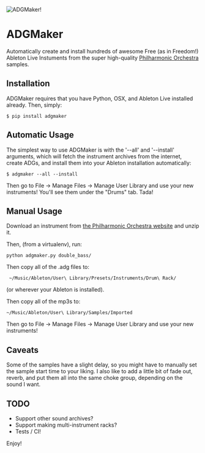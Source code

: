 ![ADGMaker!](http://i.imgur.com/2v7Hd3Q.png)
# ADGMaker

Automatically create and install hundreds of awesome Free (as in Freedom!) Ableton Live Instuments from the super high-quality [Philharmonic Orchestra](http://www.philharmonia.co.uk/explore/make_music/) samples.

## Installation

ADGMaker requires that you have Python, OSX, and Ableton Live installed already. Then, simply:

    $ pip install adgmaker

## Automatic Usage

The simplest way to use ADGMaker is with the '--all' and '--install' arguments, which will fetch the instrument archives from the internet, create ADGs, and install them into your Ableton installation automatically:

    $ adgmaker --all --install

Then go to File -> Manage Files -> Manage User Library and use your new instruments! You'll see them under the "Drums" tab. Tada!

## Manual Usage

Download an instrument from [the Philharmonic Orchestra website](http://www.philharmonia.co.uk/explore/make_music/double_bass) and unzip it.

Then, (from a virtualenv), run:

    python adgmaker.py double_bass/

Then copy all of the .adg files to:

     ~/Music/Ableton/User\ Library/Presets/Instruments/Drum\ Rack/ 

(or wherever your Ableton is installed).

Then copy all of the mp3s to:

    ~/Music/Ableton/User\ Library/Samples/Imported

Then go to File -> Manage Files -> Manage User Library and use your new instruments!

## Caveats

Some of the samples have a slight delay, so you might have to manually set the sample start time to your liking. I also like to add a little bit of fade out, reverb, and put them all into the same choke group, depending on the sound I want.

## TODO

* Support other sound archives?
* Support making multi-instrument racks?
* Tests / CI!

Enjoy!
